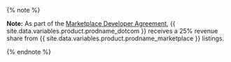 {% note %}

**Note:** As part of the [Marketplace Developer Agreement](/articles/github-marketplace-developer-agreement/), {{ site.data.variables.product.prodname_dotcom }} receives a 25% revenue share from {{ site.data.variables.product.prodname_marketplace }} listings.

{% endnote %}
